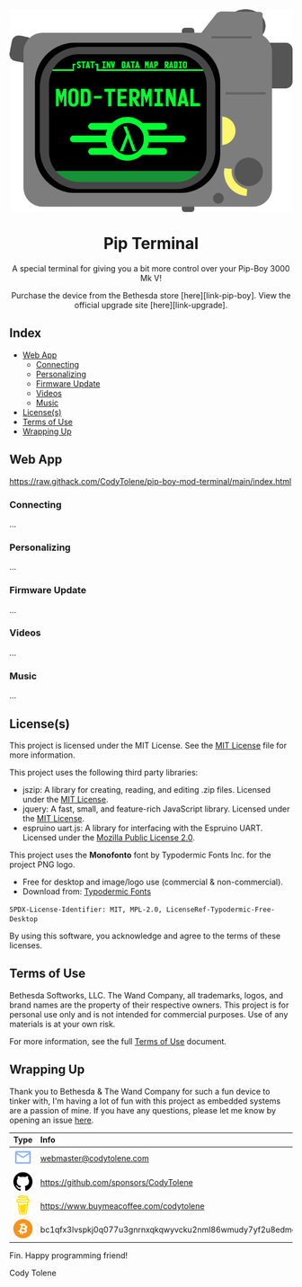 <div align="center">
  <img align="center" src=".github/images/logo/logo.png" />
  <h1 align="center">Pip Terminal</h1>
  <p align="center">
    A special terminal for giving you a bit more control over your Pip-Boy 3000 Mk V!
  </p>
  <p align="center">
    Purchase the device from the Bethesda store [here][link-pip-boy]. View the official upgrade site [here][link-upgrade].
  </p>
</div>

<!---------------------------------------------------------------------------->
<!---------------------------------------------------------------------------->
<!---------------------------------------------------------------------------->

## Index <a name="index"></a>

- [Web App](#web-app)
  - [Connecting](#connecting)
  - [Personalizing](#personalizing)
  - [Firmware Update](#firmware-update)
  - [Videos](#videos)
  - [Music](#music)
- [License(s)](#licenses)
- [Terms of Use](#terms)
- [Wrapping Up](#wrapping-up)

<!---------------------------------------------------------------------------->
<!---------------------------------------------------------------------------->
<!---------------------------------------------------------------------------->

## Web App <a name="web-app"></a>

https://raw.githack.com/CodyTolene/pip-boy-mod-terminal/main/index.html

<!---------------------------------------------------------------------------->
<!---------------------------------------------------------------------------->
<!---------------------------------------------------------------------------->

### Connecting <a name="connecting"></a>

...

<!---------------------------------------------------------------------------->
<!---------------------------------------------------------------------------->
<!---------------------------------------------------------------------------->

### Personalizing <a name="personalizing"></a>

...

<!---------------------------------------------------------------------------->
<!---------------------------------------------------------------------------->
<!---------------------------------------------------------------------------->

### Firmware Update <a name="firmware-update"></a>

...

<!---------------------------------------------------------------------------->
<!---------------------------------------------------------------------------->
<!---------------------------------------------------------------------------->

### Videos <a name="videos"></a>

...

<!---------------------------------------------------------------------------->
<!---------------------------------------------------------------------------->
<!---------------------------------------------------------------------------->

### Music <a name="music"></a>

...

<!---------------------------------------------------------------------------->
<!---------------------------------------------------------------------------->
<!---------------------------------------------------------------------------->

## License(s) <a name="licenses"></a>

This project is licensed under the MIT License. See the [MIT
License][link-license-mit] file for more information.

This project uses the following third party libraries:

- jszip: A library for creating, reading, and editing .zip files. Licensed under
  the [MIT License][link-license-mit].
- jquery: A fast, small, and feature-rich JavaScript library. Licensed under the
  [MIT License][link-license-mit].
- espruino uart.js: A library for interfacing with the Espruino UART. Licensed
  under the [Mozilla Public License 2.0][link-license-mpl].

This project uses the **Monofonto** font by Typodermic Fonts Inc. for the
project PNG logo.

- Free for desktop and image/logo use (commercial & non-commercial).
- Download from: [Typodermic Fonts][link-font-monofonto]

`SPDX-License-Identifier: MIT, MPL-2.0, LicenseRef-Typodermic-Free-Desktop`

By using this software, you acknowledge and agree to the terms of these
licenses.

<!---------------------------------------------------------------------------->
<!---------------------------------------------------------------------------->
<!---------------------------------------------------------------------------->

## Terms of Use <a name="terms"></a>

Bethesda Softworks, LLC. The Wand Company, all trademarks, logos, and brand
names are the property of their respective owners. This project is for personal
use only and is not intended for commercial purposes. Use of any materials is at
your own risk.

For more information, see the full [Terms of Use][link-terms] document.

<!---------------------------------------------------------------------------->
<!---------------------------------------------------------------------------->
<!---------------------------------------------------------------------------->

## Wrapping Up <a name="wrapping-up"></a>

Thank you to Bethesda & The Wand Company for such a fun device to tinker with,
I'm having a lot of fun with this project as embedded systems are a passion of
mine. If you have any questions, please let me know by opening an issue
[here][url-new-issue].

| Type                                                                      | Info                                                           |
| :------------------------------------------------------------------------ | :------------------------------------------------------------- |
| <img width="48" src=".github/images/ng-icons/email.svg" />                | webmaster@codytolene.com                                       |
| <img width="48" src=".github/images/simple-icons/github.svg" />           | https://github.com/sponsors/CodyTolene                         |
| <img width="48" src=".github/images/simple-icons/buymeacoffee.svg" />     | https://www.buymeacoffee.com/codytolene                        |
| <img width="48" src=".github/images/simple-icons/bitcoin-btc-logo.svg" /> | bc1qfx3lvspkj0q077u3gnrnxqkqwyvcku2nml86wmudy7yf2u8edmqq0a5vnt |

Fin. Happy programming friend!

Cody Tolene

<!---------------------------------------------------------------------------->
<!---------------------------------------------------------------------------->
<!---------------------------------------------------------------------------->

<!-- IMAGE REFERENCES -->

[img-info]: .github/images/ng-icons/info.svg
[img-warning]: .github/images/ng-icons/warn.svg

<!-- LINK REFERENCES -->

[link-font-monofonto]: https://typodermicfonts.com/monofonto/
[link-license-mit]: /LICENSE_MIT.md
[link-license-mpl]: /LICENSE_MPL.md
[link-pip-boy]:
  https://gear.bethesda.net/products/fallout-series-pip-boy-die-cast-replica
[link-terms]: /TERMS.md
[link-upgrade]: https://www.thewandcompany.com/pip-boy/upgrade/
[url-new-issue]: https://github.com/CodyTolene/pip-boy-mod-terminal/issues
